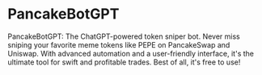 # PancakeBotGPT
 PancakeBotGPT: The ChatGPT-powered token sniper bot. Never miss sniping your favorite meme tokens like PEPE on PancakeSwap and Uniswap. With advanced automation and a user-friendly interface, it's the ultimate tool for swift and profitable trades. Best of all, it's free to use!
